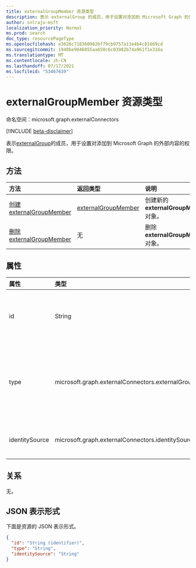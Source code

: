 ```yaml
---
title: externalGroupMember 资源类型
description: 表示 externalGroup 的成员，用于设置对添加到 Microsoft Graph 的外部内容的权限。
author: snlraju-msft
localization_priority: Normal
ms.prod: search
doc_type: resourcePageType
ms.openlocfilehash: e3626c718360982bf79cb9757a13e4b4c01669cd
ms.sourcegitcommit: 1940be9846055aa650c6c03982b74a961f1e316a
ms.translationtype: MT
ms.contentlocale: zh-CN
ms.lasthandoff: 07/17/2021
ms.locfileid: "53467639"
---
```

# <a name="externalgroupmember-resource-type"></a>externalGroupMember 资源类型

命名空间：microsoft.graph.externalConnectors

[!INCLUDE [beta-disclaimer](../../includes/beta-disclaimer.md)]

表示[externalGroup](externalconnectors-externalgroup.md)的成员，用于设置对添加到 Microsoft Graph 的外部内容的权限。

## <a name="methods"></a>方法

| 方法                                                              | 返回类型         | 说明                              |
|:--------------------------------------------------------------------|:--------------------|:-----------------------------------------|
| [创建 externalGroupMember](../api/externalconnectors-externalgroup-post-members.md) | [externalGroupMember](../resources/externalconnectors-externalgroupmember.md) | 创建新的 **externalGroupMember** 对象。 |
| [删除 externalGroupMember](../api/externalconnectors-externalgroupmember-delete.md)  | 无                | 删除 **externalGroupMember** 对象。   |

## <a name="properties"></a>属性

| 属性       | 类型                    | 说明                                                          |
|:---------------|:------------------------|:---------------------------------------------------------------------|
| id             | String                  | 成员的唯一 ID。 对于用户或组，它将是 objectId Azure Active Directory组，对于外部组，为 **externalGroup** 的 **id** 属性。                                    |
| type           | microsoft.graph.externalConnectors.externalGroupMemberType | 添加到外部组的成员的类型。 可能的值是： `user` 或 `group` 当 **identitySource** 为 时，或者 `azureActiveDirectory` 当 `group` **identitySource** 为 `external` 时。 |
| identitySource | microsoft.graph.externalConnectors.identitySourceType      | 成员所属的标识源。 可取值为：`azureActiveDirectory`、`external`。                                                                                         |

## <a name="relationships"></a>关系

无。

## <a name="json-representation"></a>JSON 表示形式

下面是资源的 JSON 表示形式。
<!-- {
  "blockType": "resource",
  "keyProperty": "id",
  "@odata.type": "microsoft.graph.externalConnectors.externalGroupMember",
  "openType": false
}
-->

``` json
{
  "id": "String (identifier)",
  "type": "String",
  "identitySource": "String"
}
```
